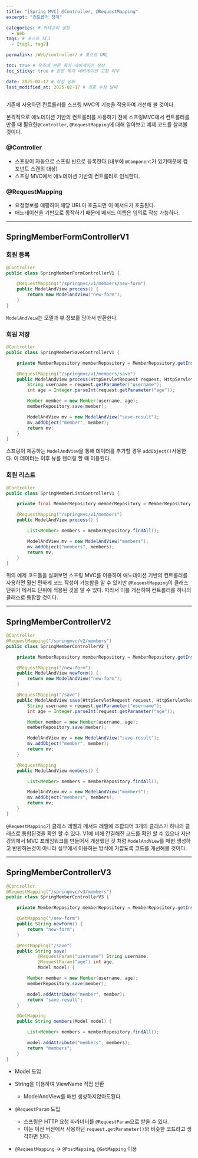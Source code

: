 ```yaml
---
title: "[Spring MVC] @Controller, @RequestMapping"
excerpt: "컨트롤러 정리"

categories: # 카테고리 설정
  - Web
tags: # 포스트 태그
  - [tag1, tag2]

permalink: /Web/controller/ # 포스트 URL

toc: true # 우측에 본문 목차 네비게이션 생성
toc_sticky: true # 본문 목차 네비게이션 고정 여부

date: 2025-02-17 # 작성 날짜
last_modified_at: 2025-02-17 # 최종 수정 날짜
---
```


기존에 사용하던 컨트롤러를 스프링 MVC의 기능을 적용하여 개선해 볼 것이다.

본격적으로 애노테이션 기반의 컨트롤러를 사용하기 전에 스프링MVC에서 컨트롤러를 만들 때 필요한`@Controller`, `@RequestMapping`에 대해 알아보고 예제 코드를 살펴볼것이다.

### @Controller
- 스프링이 자동으로 스프링 빈으로 등록한다.(내부에 `@Component`가 있기때문에 컴포넌트 스캔의 대상)
- 스프링 MVC에서 애노테이션 기반의 컨트롤러로 인식한다.

### @RequestMapping
- 요청정보를 매핑하여 해당 URL이 호출되면 이 메서드가 호출된다.
- 애노테이션을 기반으로 동작하기 때문에 메서드 이름은 임의로 작성 가능하다.

---
## SpringMemberFormControllerV1
### 회원 등록
```java
@Controller
public class SpringMemberFormControllerV1 {

    @RequestMapping("/springmvc/v1/members/new-form")
    public ModelAndView process() {
        return new ModelAndView("new-form");
    }
}
```
`ModelAndVeiw`는 모델과 뷰 정보를 담아서 반환한다.

### 회원 저장
```java
@Controller
public class SpringMemberSaveControllerV1 {

    private MemberRepository memberRepository = MemberRepository.getInstance();

    @RequestMapping("/springmvc/v1/members/save")
    public ModelAndView process(HttpServletRequest request, HttpServletResponse response) {
        String username = request.getParameter("username");
        int age = Integer.parseInt(request.getParameter("age"));

        Member member = new Member(username, age);
        memberRepository.save(member);

        ModelAndView mv = new ModelAndView("save-result");
        mv.addObject("member", member);
        return mv;
    }
}
```
스프링이 제공하는 `ModelAndView`을 통해 데이터를 추가할 경우 `addObject()`사용한다.
이 데이터는 이후 뷰를 렌더링 할 때 이용된다.

### 회원 리스트
```java
@Controller
public class SpringMemberListControllerV1 {

    private final MemberRepository memberRepository = MemberRepository.getInstance();

    @RequestMapping("/springmvc/v1/members")
    public ModelAndView process() {

        List<Member> members = memberRepository.findAll();

        ModelAndView mv = new ModelAndView("members");
        mv.addObject("members", members);
        return mv;
    }
}
```

위의 예제 코드들을 살펴보면 스프링 MVC를 이용하여 애노테이션 기반의 컨트롤러를 사용하면 훨씬 편하게 코드 작성이 가능함을 알 수 있지만 `@RequestMapping`이 클래스 단위가 메서드 단위에 적용된 것을 알 수 있다. 따라서 이를 개선하여 컨트롤러를 하나의 클래스로 통합할 것이다.

---

## SpringMemberControllerV2

```java
@Controller
@RequestMapping("/springmvc/v2/members")
public class SpringMemberControllerV2 {

    private MemberRepository memberRepository = MemberRepository.getInstance();

    @RequestMapping("/new-form")
    public ModelAndView newForm() {
        return new ModelAndView("new-form");
    }

    @RequestMapping("/save")
    public ModelAndView save(HttpServletRequest request, HttpServletResponse response) {
        String username = request.getParameter("username");
        int age = Integer.parseInt(request.getParameter("age"));

        Member member = new Member(username, age);
        memberRepository.save(member);

        ModelAndView mv = new ModelAndView("save-result");
        mv.addObject("member", member);
        return mv;
    }

    @RequestMapping
    public ModelAndView members() {

        List<Member> members = memberRepository.findAll();

        ModelAndView mv = new ModelAndView("members");
        mv.addObject("members", members);
        return mv;
    }
}
```
`@RequestMapping`가 클래스 레벨과 메서드 레벨에 조합되어 3개의 클래스가 하나의 클래스로 통합된것을 확인 할 수 있다.
V1에 비해 간결해진 코드를 확인 할 수 있으나 지난 강의에서 MVC 프레임워크를 만들어서 개선했던 것 처럼 `ModelAndView`를 매번 생성하고 반환하는것이 아니라 실무에서 이용하는 방식에 가깝도록 코드를 개선해볼 것이다.

---

## SpringMemberControllerV3

```java
@Controller
@RequestMapping("/springmvc/v3/members")
public class SpringMemberControllerV3 {

    private MemberRepository memberRepository = MemberRepository.getInstance();

    @GetMapping("/new-form")
    public String newForm() {
        return "new-form";
    }

    @PostMapping("/save")
    public String save(
            @RequestParam("username") String username,
            @RequestParam("age") int age,
            Model model) {

        Member member = new Member(username, age);
        memberRepository.save(member);

        model.addAttribute("member", member);
        return "save-result";
    }

    @GetMapping
    public String members(Model model) {

        List<Member> members = memberRepository.findAll();

        model.addAttribute("members", members);
        return "members";
    }
}
```
- Model 도입
- String을 이용하여 ViewName 직접 반환
	
    - ModelAndView를 매번 생성하지않아도된다.
- `@RequestParam` 도입
	
    - 스프링은 HTTP 요청 파라미터를 `@RequestParam`으로 받을 수 있다.
    - 이는 이전 버전에서 사용하던 `request.getParameter()`와 비슷한 코드라고 생각하면 된다.
- `@RequestMapping` -> `@PostMapping`, `@GetMapping` 이용




